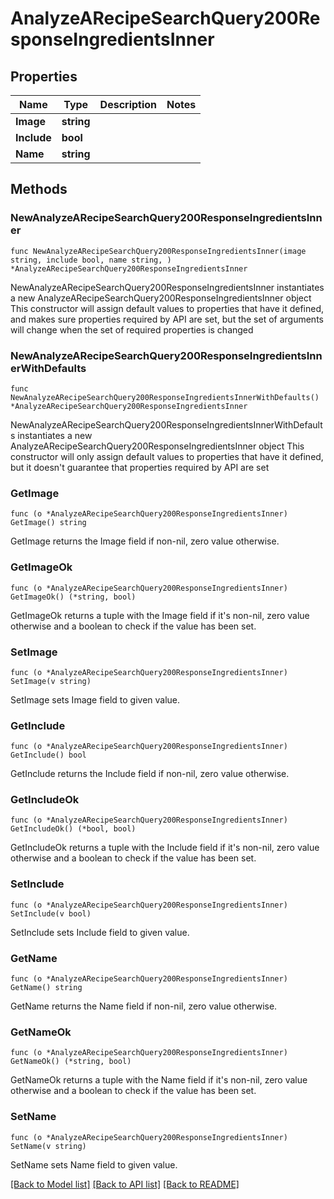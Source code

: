 # AnalyzeARecipeSearchQuery200ResponseIngredientsInner

## Properties

Name | Type | Description | Notes
------------ | ------------- | ------------- | -------------
**Image** | **string** |  | 
**Include** | **bool** |  | 
**Name** | **string** |  | 

## Methods

### NewAnalyzeARecipeSearchQuery200ResponseIngredientsInner

`func NewAnalyzeARecipeSearchQuery200ResponseIngredientsInner(image string, include bool, name string, ) *AnalyzeARecipeSearchQuery200ResponseIngredientsInner`

NewAnalyzeARecipeSearchQuery200ResponseIngredientsInner instantiates a new AnalyzeARecipeSearchQuery200ResponseIngredientsInner object
This constructor will assign default values to properties that have it defined,
and makes sure properties required by API are set, but the set of arguments
will change when the set of required properties is changed

### NewAnalyzeARecipeSearchQuery200ResponseIngredientsInnerWithDefaults

`func NewAnalyzeARecipeSearchQuery200ResponseIngredientsInnerWithDefaults() *AnalyzeARecipeSearchQuery200ResponseIngredientsInner`

NewAnalyzeARecipeSearchQuery200ResponseIngredientsInnerWithDefaults instantiates a new AnalyzeARecipeSearchQuery200ResponseIngredientsInner object
This constructor will only assign default values to properties that have it defined,
but it doesn't guarantee that properties required by API are set

### GetImage

`func (o *AnalyzeARecipeSearchQuery200ResponseIngredientsInner) GetImage() string`

GetImage returns the Image field if non-nil, zero value otherwise.

### GetImageOk

`func (o *AnalyzeARecipeSearchQuery200ResponseIngredientsInner) GetImageOk() (*string, bool)`

GetImageOk returns a tuple with the Image field if it's non-nil, zero value otherwise
and a boolean to check if the value has been set.

### SetImage

`func (o *AnalyzeARecipeSearchQuery200ResponseIngredientsInner) SetImage(v string)`

SetImage sets Image field to given value.


### GetInclude

`func (o *AnalyzeARecipeSearchQuery200ResponseIngredientsInner) GetInclude() bool`

GetInclude returns the Include field if non-nil, zero value otherwise.

### GetIncludeOk

`func (o *AnalyzeARecipeSearchQuery200ResponseIngredientsInner) GetIncludeOk() (*bool, bool)`

GetIncludeOk returns a tuple with the Include field if it's non-nil, zero value otherwise
and a boolean to check if the value has been set.

### SetInclude

`func (o *AnalyzeARecipeSearchQuery200ResponseIngredientsInner) SetInclude(v bool)`

SetInclude sets Include field to given value.


### GetName

`func (o *AnalyzeARecipeSearchQuery200ResponseIngredientsInner) GetName() string`

GetName returns the Name field if non-nil, zero value otherwise.

### GetNameOk

`func (o *AnalyzeARecipeSearchQuery200ResponseIngredientsInner) GetNameOk() (*string, bool)`

GetNameOk returns a tuple with the Name field if it's non-nil, zero value otherwise
and a boolean to check if the value has been set.

### SetName

`func (o *AnalyzeARecipeSearchQuery200ResponseIngredientsInner) SetName(v string)`

SetName sets Name field to given value.



[[Back to Model list]](../README.md#documentation-for-models) [[Back to API list]](../README.md#documentation-for-api-endpoints) [[Back to README]](../README.md)


